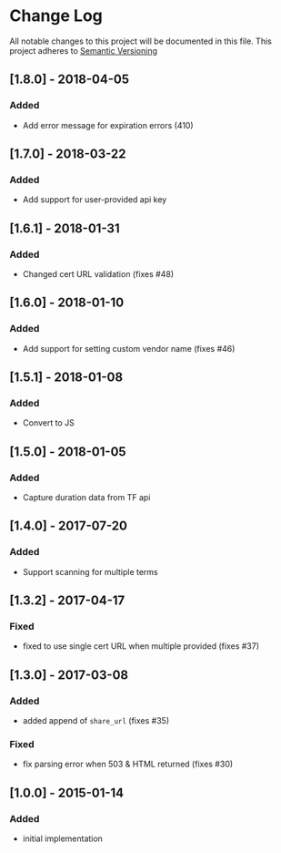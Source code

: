 # Change Log
All notable changes to this project will be documented in this file.
This project adheres to [Semantic Versioning](http://semver.org)

## [1.8.0] - 2018-04-05
### Added
- Add error message for expiration errors (410)

## [1.7.0] - 2018-03-22
### Added
- Add support for user-provided api key

## [1.6.1] - 2018-01-31
### Added
- Changed cert URL validation (fixes #48)

## [1.6.0] - 2018-01-10
### Added
- Add support for setting custom vendor name (fixes #46)

## [1.5.1] - 2018-01-08
### Added
- Convert to JS

## [1.5.0] - 2018-01-05
### Added
- Capture duration data from TF api

## [1.4.0] - 2017-07-20
### Added
- Support scanning for multiple terms

## [1.3.2] - 2017-04-17
### Fixed
- fixed to use single cert URL when multiple provided (fixes #37)

## [1.3.0] - 2017-03-08
### Added
- added append of `share_url` (fixes #35)

### Fixed
- fix parsing error when 503 & HTML returned (fixes #30)

## [1.0.0] - 2015-01-14
### Added
- initial implementation
